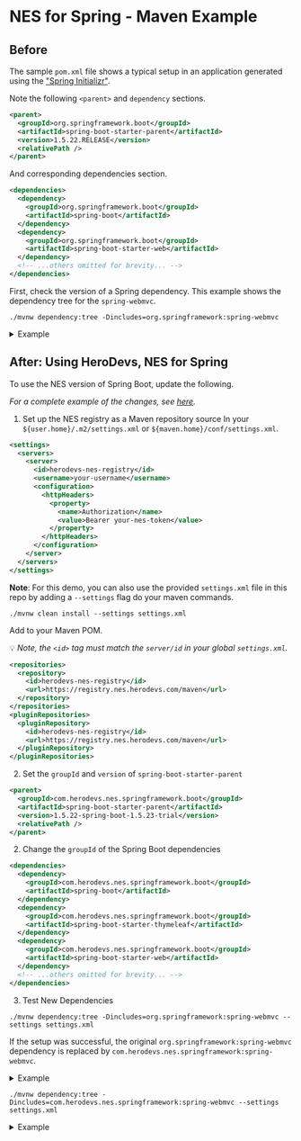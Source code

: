 # NES for Spring - Maven Example

## Before
The sample `pom.xml` file shows a typical setup in an application generated using the ["Spring Initializr"](https://start.spring.io). 

Note the following `<parent>` and `dependency` sections.
```xml
<parent>
  <groupId>org.springframework.boot</groupId>
  <artifactId>spring-boot-starter-parent</artifactId>
  <version>1.5.22.RELEASE</version>
  <relativePath />
</parent>
```
And corresponding dependencies section.

```xml
<dependencies>
  <dependency>
    <groupId>org.springframework.boot</groupId>
    <artifactId>spring-boot</artifactId>
  </dependency>
  <dependency>
    <groupId>org.springframework.boot</groupId>
    <artifactId>spring-boot-starter-web</artifactId>
  </dependency>
  <!-- ...others omitted for brevity... -->
</dependencies>
```

First, check the version of a Spring dependency. This example shows the dependency tree for the `spring-webmvc`. 

```shell
./mvnw dependency:tree -Dincludes=org.springframework:spring-webmvc
```

<details>

<summary>Example</summary>

```shell
➜ ./mvnw dependency:tree -Dincludes=org.springframework:spring-webmvc
[INFO] Scanning for projects...
[INFO]
[INFO] --------------------------< com.example:demo >--------------------------
[INFO] Building NES Spring Boot Demo 0.0.1-SNAPSHOT
[INFO]   from pom.xml
[INFO] --------------------------------[ jar ]---------------------------------
[INFO]
[INFO] --- dependency:3.3.0:tree (default-cli) @ demo ---
[INFO] com.example:demo:jar:0.0.1-SNAPSHOT
[INFO] \- org.springframework.boot:spring-boot-starter-web:1.5.22.RELEASE:compile
[INFO]    \- org.springframework:spring-webmvc:jar:4.3.30.RELEASE:compile
[INFO] ------------------------------------------------------------------------
[INFO] BUILD SUCCESS
[INFO] ------------------------------------------------------------------------
```

</details>


## After: Using HeroDevs, NES for Spring

To use the NES version of Spring Boot, update the following. 

_For a complete example of the changes, see [here](https://github.com/neverendingsupport/nes-spring-boot-test-apps/compare/main...maven-sample-with-nes-foundations_4)._

1. Set up the NES registry as a Maven repository source
In your `${user.home}/.m2/settings.xml` or `${maven.home}/conf/settings.xml`.

```xml
<settings>
  <servers>
    <server>
      <id>herodevs-nes-registry</id>
      <username>your-username</username>
      <configuration>
        <httpHeaders>
          <property>
            <name>Authorization</name>
            <value>Bearer your-nes-token</value>
          </property>
        </httpHeaders>
      </configuration>
    </server>
  </servers>
</settings>
```

**Note**: For this demo, you can also use the provided `settings.xml` file in this repo by adding a `--settings` flag do your maven commands.

```shell
./mvnw clean install --settings settings.xml
```

Add to your Maven POM.

:bulb: _Note, the `<id>` tag must match the `server/id` in your global `settings.xml`._

```xml
<repositories>
  <repository>
    <id>herodevs-nes-registry</id>
    <url>https://registry.nes.herodevs.com/maven</url>
  </repository>
</repositories>
<pluginRepositories>
  <pluginRepository>
    <id>herodevs-nes-registry</id>
    <url>https://registry.nes.herodevs.com/maven</url>
  </pluginRepository>
</pluginRepositories>
```


2. Set the `groupId` and `version` of `spring-boot-starter-parent`
```xml
<parent>
  <groupId>com.herodevs.nes.springframework.boot</groupId>
  <artifactId>spring-boot-starter-parent</artifactId>
  <version>1.5.22-spring-boot-1.5.23-trial</version>
  <relativePath />
</parent>
```
2. Change the `groupId` of the Spring Boot dependencies
```xml
<dependencies>
  <dependency>
    <groupId>com.herodevs.nes.springframework.boot</groupId>
    <artifactId>spring-boot</artifactId>
  </dependency>
  <dependency>
    <groupId>com.herodevs.nes.springframework.boot</groupId>
    <artifactId>spring-boot-starter-thymeleaf</artifactId>
  </dependency>
  <dependency>
    <groupId>com.herodevs.nes.springframework.boot</groupId>
    <artifactId>spring-boot-starter-web</artifactId>
  </dependency>
  <!-- ...others omitted for brevity... -->
</dependencies>
```

3. Test New Dependencies

```shell
./mvnw dependency:tree -Dincludes=org.springframework:spring-webmvc --settings settings.xml
```
If the setup was successful, the original `org.springframework:spring-webmvc` dependency is replaced by `com.herodevs.nes.springframework:spring-webmvc`.

<details>

<summary>Example</summary>

```shell
➜  maven-example git:(maven-readme) ./mvnw dependency:tree -Dincludes=org.springframework:spring-webmvc
[INFO] Scanning for projects...
[INFO]
[INFO] --------------------------< com.example:demo >--------------------------
[INFO] Building NES Spring Boot Demo 0.0.1-SNAPSHOT
[INFO]   from pom.xml
[INFO] --------------------------------[ jar ]---------------------------------
[INFO]
[INFO] --- dependency:3.3.0:tree (default-cli) @ demo ---
[INFO] ------------------------------------------------------------------------
[INFO] BUILD SUCCESS
[INFO] ------------------------------------------------------------------------
[INFO] Total time:  0.684 s
[INFO] Finished at: 2024-08-23T14:49:19-04:00
[INFO] ------------------------------------------------------------------------
```
</details>

```shell
./mvnw dependency:tree -Dincludes=com.herodevs.nes.springframework:spring-webmvc --settings settings.xml
```
<details>

<summary>Example</summary>

```shell
➜   ./mvnw dependency:tree -Dincludes=com.herodevs.nes.springframework:spring-webmvc
[INFO] Scanning for projects...
[INFO]
[INFO] --------------------------< com.example:demo >--------------------------
[INFO] Building NES Spring Boot Demo 0.0.1-SNAPSHOT
[INFO]   from pom.xml
[INFO] --------------------------------[ jar ]---------------------------------
[INFO]
[INFO] --- dependency:3.3.0:tree (default-cli) @ demo ---
[INFO] com.example:demo:jar:0.0.1-SNAPSHOT
[INFO] \- com.herodevs.nes.springframework.boot:spring-boot-starter-web:jar:1.5.22-spring-boot-1.5.23-trial:compile
[INFO]    \- com.herodevs.nes.springframework:spring-webmvc:jar:4.3.30-spring-framework-4.3.31-trial:compile
[INFO] ------------------------------------------------------------------------
[INFO] BUILD SUCCESS
[INFO] ------------------------------------------------------------------------
[INFO] Total time:  1.101 s
[INFO] Finished at: 2024-08-23T14:48:42-04:00
[INFO] ------------------------------------------------------------------------
```

</details>
